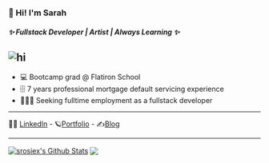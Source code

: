 

### 🎃 Hi! I'm Sarah <br>
##### ✨ Fullstack Developer | Artist | Always Learning ✨

![hi](https://media.giphy.com/media/Wj7lNjMNDxSmc/giphy.gif)
----------

* 💻 Bootcamp grad @ Flatiron School
* 🗄️ 7 years professional mortgage default servicing experience
* 👩🏻‍💻 Seeking fulltime employment as a fullstack developer
----------

 👩‍💼 [LinkedIn](https://www.linkedin.com/in/sarahhenderson-dev/) - 🪐[Portfolio](http://sarah-henderson.netlify.app/) - ✍️[Blog](https://sarahcodes.blogspot.com/)

----------
<a href="https://github.com/srosiex">
<img align="center" alt="srosiex's Github Stats" src="https://github-readme-stats.codestackr.vercel.app/api?username=srosiex&show_icons=true&hide_border=true&count_private=true&include_all_commits=true&theme=radical" /></a>

<a href="https://github.com/srosiex">
  <img align="center" src="https://github-readme-stats.anuraghazra1.vercel.app/api/top-langs/?username=srosiex&layout=compact&theme=radical" />
</a>